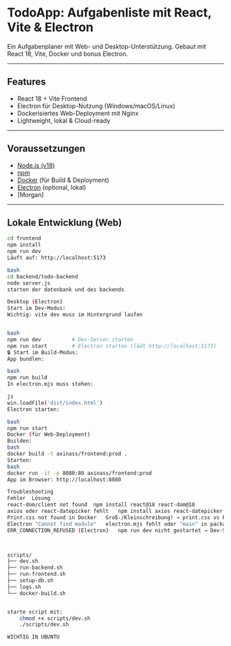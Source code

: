 

# TodoApp: Aufgabenliste mit React, Vite & Electron

Ein Aufgabenplaner mit Web- und Desktop-Unterstützung. Gebaut mit React 18, Vite, Docker und bonus Electron.

---

##  Features

- React 18 + Vite Frontend
- Electron für Desktop-Nutzung (Windows/macOS/Linux)
- Dockerisiertes Web-Deployment mit Nginx
- Lightweight, lokal & Cloud-ready

---

## Voraussetzungen

- [Node.js (v18)](https://nodejs.org/)
- [npm](https://www.npmjs.com/)
- [Docker](https://www.docker.com/) (für Build & Deployment)
- [Electron](https://www.electronjs.org/) (optional, lokal)
- [Morgan]

---

## Lokale Entwicklung (Web)

```bash
cd frontend
npm install
npm run dev
Läuft auf: http://localhost:5173

bash
cd backend/todo-backend
node server.js
starten der datenbank und des backends

Desktop (Electron)
Start im Dev-Modus:
Wichtig: vite dev muss im Hintergrund laufen


bash
npm run dev          # Dev-Server starten
npm run start        # Electron starten (lädt http://localhost:5173)
🔒 Start im Build-Modus:
App bundlen:

bash
npm run build
In electron.mjs muss stehen:

js
win.loadFile('dist/index.html')
Electron starten:

bash
npm run start
Docker (für Web-Deployment)
Builden:
bash
docker build -t axinass/frontend:prod .
Starten:
bash
docker run -it -p 8080:80 axinass/frontend:prod
App im Browser: http://localhost:8080

Troubleshooting
Fehler	Lösung
react-dom/client not found	npm install react@18 react-dom@18
axios oder react-datepicker fehlt	npm install axios react-datepicker
Print.css not found in Docker	Groß-/Kleinschreibung! → print.css vs Print.css
Electron "Cannot find module"	electron.mjs fehlt oder "main" in package.json falsch
ERR_CONNECTION_REFUSED (Electron)	npm run dev nicht gestartet → Dev-Server fehlt



scripts/
├── dev.sh
├── run-backend.sh
├── run-frontend.sh
├── setup-db.sh
├── logs.sh
└── docker-build.sh


starte script mit:
    chmod +x scripts/dev.sh
    ./scripts/dev.sh

WICHTIG IN UBUNTU